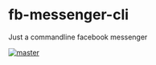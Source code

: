 # fb-messenger-cli

Just a commandline facebook messenger

[![master](https://orion.aep.polymtl.ca/~alexrose/spp/tests-current.svg)]()
